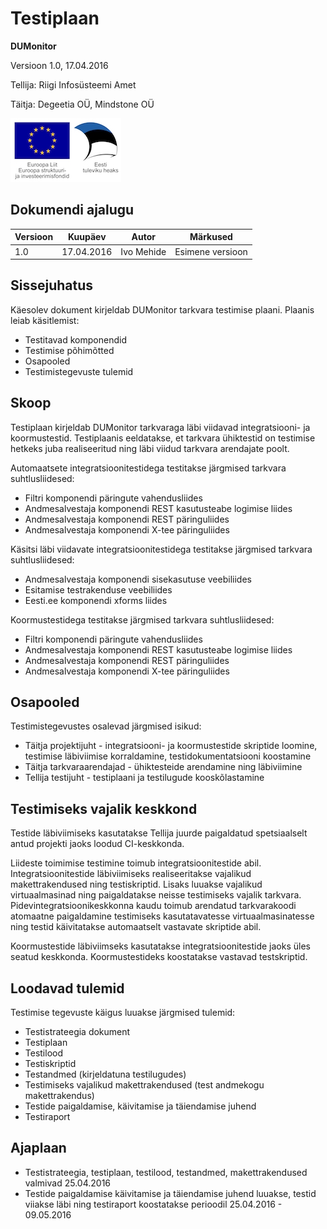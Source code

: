 # Testiplaan

**DUMonitor**

Versioon 1.0, 17.04.2016

Tellija: Riigi Infosüsteemi Amet

Täitja: Degeetia OÜ, Mindstone OÜ

![EL struktuurifondid](EL_struktuuri-_ja_investeerimisfondid_horisontaalne.jpg)

## Dokumendi ajalugu

| Versioon | Kuupäev    | Autor      | Märkused
|----------|------------|------------|----------------------------------------------
| 1.0      | 17.04.2016 | Ivo Mehide | Esimene versioon


## Sissejuhatus

Käesolev dokument kirjeldab DUMonitor tarkvara testimise plaani. Plaanis leiab käsitlemist:

* Testitavad komponendid
* Testimise põhimõtted
* Osapooled
* Testimistegevuste tulemid

## Skoop

Testiplaan kirjeldab DUMonitor tarkvaraga läbi viidavad integratsiooni- ja koormustestid. Testiplaanis eeldatakse, et tarkvara ühiktestid on testimise hetkeks juba realiseeritud ning läbi viidud tarkvara arendajate poolt.

Automaatsete integratsioonitestidega testitakse järgmised tarkvara suhtlusliidesed:

* Filtri komponendi päringute vahendusliides
* Andmesalvestaja komponendi REST kasutusteabe logimise liides
* Andmesalvestaja komponendi REST päringuliides
* Andmesalvestaja komponendi X-tee päringuliides

Käsitsi läbi viidavate integratsioonitestidega testitakse järgmised tarkvara suhtlusliidesed:

* Andmesalvestaja komponendi sisekasutuse veebiliides
* Esitamise testrakenduse veebiliides
* Eesti.ee komponendi xforms liides

Koormustestidega testitakse järgmised tarkvara suhtlusliidesed:

* Filtri komponendi päringute vahendusliides
* Andmesalvestaja komponendi REST kasutusteabe logimise liides
* Andmesalvestaja komponendi REST päringuliides
* Andmesalvestaja komponendi X-tee päringuliides

## Osapooled

Testimistegevustes osalevad järgmised isikud:

* Täitja projektijuht - integratsiooni- ja koormustestide skriptide loomine, testimise läbiviimise korraldamine, testidokumentatsiooni koostamine
* Täitja tarkvaraarendajad - ühiktesteide arendamine ning läbiviimine
* Tellija testijuht - testiplaani ja testilugude kooskõlastamine

## Testimiseks vajalik keskkond

Testide läbiviimiseks kasutatakse Tellija juurde paigaldatud spetsiaalselt antud projekti jaoks loodud CI-keskkonda.

Liideste toimimise testimine toimub integratsioonitestide abil. Integratsioonitestide läbiviimiseks realiseeritakse vajalikud makettrakendused ning testiskriptid. Lisaks luuakse vajalikud virtuaalmasinad ning paigaldatakse neisse testimiseks vajalik tarkvara. Pidevintegratsioonikeskkonna kaudu toimub arendatud tarkvarakoodi atomaatne paigaldamine testimiseks kasutatavatesse virtuaalmasinatesse ning testid käivitatakse automaatselt vastavate skriptide abil.

Koormustestide läbiviimseks kasutatakse integratsioonitestide jaoks üles seatud keskkonda. Koormustestideks koostatakse vastavad testskriptid.

## Loodavad tulemid

Testimise tegevuste käigus luuakse järgmised tulemid:

* Testistrateegia dokument
* Testiplaan
* Testilood
* Testiskriptid
* Testandmed (kirjeldatuna testilugudes)
* Testimiseks vajalikud makettrakendused (test andmekogu makettrakendus)
* Testide paigaldamise, käivitamise ja täiendamise juhend
* Testiraport

## Ajaplaan

* Testistrateegia, testiplaan, testilood, testandmed, makettrakendused valmivad 25.04.2016
* Testide paigaldamise käivitamise ja täiendamise juhend luuakse, testid viiakse läbi ning testiraport koostatakse perioodil 25.04.2016 - 09.05.2016

